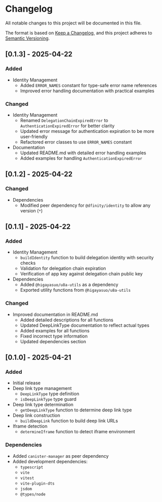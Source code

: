 # Changelog

All notable changes to this project will be documented in this file.

The format is based on [Keep a Changelog](https://keepachangelog.com/en/1.0.0/),
and this project adheres to [Semantic Versioning](https://semver.org/spec/v2.0.0.html).

## [0.1.3] - 2025-04-22

### Added
- Identity Management
  - Added `ERROR_NAMES` constant for type-safe error name references
  - Improved error handling documentation with practical examples

### Changed
- Identity Management
  - Renamed `DelegationChainExpiredError` to `AuthenticationExpiredError` for better clarity
  - Updated error message for authentication expiration to be more user-friendly
  - Refactored error classes to use `ERROR_NAMES` constant
- Documentation
  - Updated README.md with detailed error handling examples
  - Added examples for handling `AuthenticationExpiredError`

## [0.1.2] - 2025-04-22

### Changed
- Dependencies
  - Modified peer dependency for `@dfinity/identity` to allow any version (`*`)

## [0.1.1] - 2025-04-22

### Added
- Identity Management
  - `buildIdentity` function to build delegation identity with security checks
  - Validation for delegation chain expiration
  - Verification of app key against delegation chain public key
- Dependencies
  - Added `@higayasuo/u8a-utils` as a dependency
  - Exported utility functions from `@higayasuo/u8a-utils`

### Changed
- Improved documentation in README.md
  - Added detailed descriptions for all functions
  - Updated DeepLinkType documentation to reflect actual types
  - Added examples for all functions
  - Fixed incorrect type information
  - Updated dependencies section

## [0.1.0] - 2025-04-21

### Added
- Initial release
- Deep link type management
  - `DeepLinkType` type definition
  - `isDeepLinkType` type guard
- Deep link type determination
  - `getDeepLinkType` function to determine deep link type
- Deep link construction
  - `buildDeepLink` function to build deep link URLs
- Iframe detection
  - `determineIframe` function to detect iframe environment

### Dependencies
- Added `canister-manager` as peer dependency
- Added development dependencies:
  - `typescript`
  - `vite`
  - `vitest`
  - `vite-plugin-dts`
  - `jsdom`
  - `@types/node`